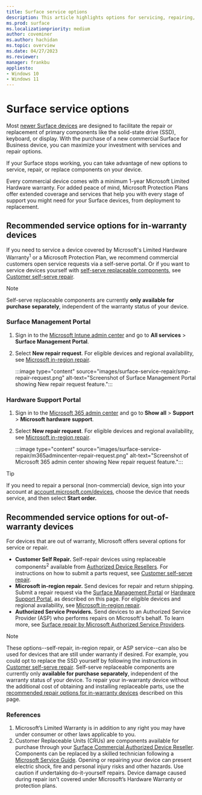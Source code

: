 ```yaml
---
title: Surface service options
description: This article highlights options for servicing, repairing, or replacing Surface devices
ms.prod: surface
ms.localizationpriority: medium
author: coveminer
ms.author: hachidan
ms.topic: overview
ms.date: 04/27/2023
ms.reviewer: 
manager: frankbu
appliesto:
- Windows 10
- Windows 11
---
```


# Surface service options

Most [newer Surface devices](surface-service-and-repair.md) are designed to facilitate the repair or replacement of primary components like the solid-state drive (SSD), keyboard, or display. With the purchase of a new commercial Surface for Business device, you can maximize your investment with services and repair options.

If your Surface stops working, you can take advantage of new options to service, repair, or replace components on your device.

Every commercial device comes with a minimum 1-year Microsoft Limited Hardware warranty. For added peace of mind, Microsoft Protection Plans offer extended coverage and services that help you with every stage of support you might need for your Surface devices, from deployment to replacement.

## Recommended service options for in-warranty devices

If you need to service a device covered by Microsoft's Limited Hardware Warranty<sup>1</sup> or a Microsoft Protection Plan, we recommend commercial customers open service requests via a self-serve portal. Or if you want to service devices yourself with [self-serve replaceable components](surface-service-and-repair.md), see [Customer self-serve repair](surface-customer-self-repair-surface.md).

> [!NOTE]
> Self-serve replaceable components are currently **only available for purchase separately**, independent of the warranty status of your device.

### Surface Management Portal

1. Sign in to the [Microsoft Intune admin center](https://go.microsoft.com/fwlink/?linkid=2109431) and go to **All services** > **Surface Management Portal**.
2. Select **New repair request**. For eligible devices and regional availability, see [Microsoft in-region repair](microsoft-in-region-same-unit-repair.md).

    :::image type="content" source="images/surface-service-repair/smp-repair-request.png" alt-text="Screenshot of Surface Management Portal showing New repair request feature.":::

### Hardware Support Portal

1. Sign in to the [Microsoft 365 admin center](https://admin.microsoft.com/AdminPortal) and go to **Show all** > **Support** > **Microsoft hardware support**.
2. Select **New repair request**. For eligible devices and regional availability, see [Microsoft in-region repair](microsoft-in-region-same-unit-repair.md).

    :::image type="content" source="images/surface-service-repair/m365admincenter-repair-request.png" alt-text="Screenshot of Microsoft 365 admin center showing New repair request feature.":::

> [!TIP]
> If you need to repair a personal (non-commercial) device, sign into your account at [account.microsoft.com/devices](https://account.microsoft.com/devices), choose the device that needs service, and then select **Start order.**

## Recommended service options for out-of-warranty devices

For devices that are out of warranty, Microsoft offers several options for service or repair.

- **Customer Self Repair.** Self-repair devices using replaceable components<sup>2</sup> available from [Authorized Device Resellers](https://www.microsoft.com/surface/business/where-to-buy-microsoft-surface#DEVICESRESELLERS). For instructions on how to submit a parts request, see [Customer self-serve repair](surface-customer-self-repair-surface.md).
- **Microsoft in-region repair.** Send devices for repair and return shipping. Submit a repair request via the [Surface Management Portal](#surface-management-portal) or [Hardware Support Portal](#hardware-support-portal), as described on this page. For eligible devices and regional availability, see [Microsoft in-region repair](microsoft-in-region-same-unit-repair.md).
- **Authorized Service Providers.** Send devices to an Authorized Service Provider (ASP) who performs repairs on Microsoft's behalf. To learn more, see [Surface repair by Microsoft Authorized Service Providers](authorized-service-providers.md).

> [!NOTE]
> These options--self-repair, in-region repair, or ASP service--can also be used for devices that are still under warranty if desired. For example, you could opt to replace the SSD yourself by following the instructions in [Customer self-serve repair](surface-customer-self-repair-surface.md). Self-serve replaceable components are currently only **available for purchase separately**, independent of the warranty status of your device. To repair your in-warranty device without the additional cost of obtaining and installing replaceable parts, use the [recommended repair options for in-warranty devices](#recommended-service-options-for-in-warranty-devices) described on this page.

### References

1. Microsoft’s Limited Warranty is in addition to any right you may have under consumer or other laws applicable to you.
2. Customer Replaceable Units (CRUs) are components available for purchase through your [Surface Commercial Authorized Device Reseller](https://www.microsoft.com/surface/business/where-to-buy-microsoft-surface#DEVICESRESELLERS). Components can be replaced by a skilled technician following a [Microsoft Service Guide](https://www.microsoft.com/download/100440). Opening or repairing your device can present electric shock, fire and personal injury risks and other hazards. Use caution if undertaking do-it-yourself repairs. Device damage caused during repair isn't covered under Microsoft’s Hardware Warranty or protection plans.
